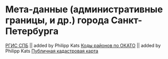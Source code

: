 Мета-данные (административные границы, и др.) города Санкт-Петербурга
========

[РГИС СПБ](http://www.rgis.spb.ru/map/PromoMapPage.aspx) || added by Philipp Kats
[Коды районов по ОКАТО](http://petrograd.biz/spravka/okato.php) || added by Philipp Kats
[Публичная кадастровая карта](http://maps.rosreestr.ru/PortalOnline/)
